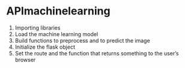 # APImachinelearning
1. Importing libraries
2. Load the machine learning model
3. Build functions to preprocess and to predict the image
4. Initialize the flask object
5. Set the route and the function that returns something to the user’s browser
